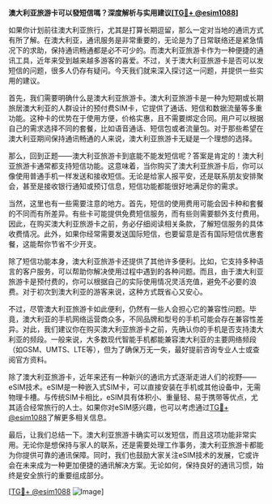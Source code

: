 **澳大利亚旅游卡可以發短信嗎？深度解析与实用建议[[TG💪+ @esim1088](https://t.me/s/esim1088)]**

如果你计划前往澳大利亚旅行，尤其是打算长期逗留，那么一定对当地的通讯方式有所了解。在澳大利亚，通讯服务是非常重要的，无论是为了日常联络还是紧急情况下的求助，保持通讯畅通都是必不可少的。而澳大利亚旅游卡作为一种便捷的通讯工具，近年来受到越来越多游客的喜爱。不过，关于澳大利亚旅游卡是否可以发短信的问题，很多人仍存有疑问。今天我们就来深入探讨这一问题，并提供一些实用的建议。

首先，我们需要明确什么是澳大利亚旅游卡。澳大利亚旅游卡是一种为短期或长期旅居澳大利亚的人群设计的预付费SIM卡，它提供了通话、短信和数据流量等多重功能。这种卡的优势在于使用方便，价格实惠，且不需要绑定合同。用户可以根据自己的需求选择不同的套餐，比如语音通话、短信包或者流量包。对于那些希望在澳大利亚期间保持通讯畅通的人来说，澳大利亚旅游卡无疑是一个理想的选择。

那么，回到正题——澳大利亚旅游卡到底能不能发短信呢？答案是肯定的！澳大利亚旅游卡通常都支持短信功能。这意味着，当你购买了澳大利亚旅游卡后，你可以像使用普通手机一样发送和接收短信。无论是给家人报平安，还是联系朋友安排聚会，甚至是接收银行通知或预订信息，短信功能都能很好地满足你的需求。

当然，这里也有一些需要注意的地方。首先，短信的使用费用可能会因卡种和套餐的不同而有所差异。有些卡可能提供免费短信服务，而有些则需要额外支付费用。因此，在购买澳大利亚旅游卡之前，务必仔细阅读相关条款，了解短信服务的具体收费情况。此外，如果你经常需要发送国际短信，也要留意是否有国际短信优惠套餐，这能帮你节省不少开支。

除了短信功能本身，澳大利亚旅游卡还提供了其他许多便利。比如，它支持多种语言的客户服务，可以帮助你解决使用过程中遇到的各种问题。而且，由于澳大利亚旅游卡是预付费的，你可以根据自己的实际使用情况灵活充值，避免不必要的浪费。对于初次到澳大利亚的游客来说，这种方式既省心又安心。

不过，尽管澳大利亚旅游卡如此便利，仍然有一些人会担心它的兼容性问题。毕竟，澳大利亚的手机网络运营商众多，不同品牌和型号的手机可能会存在兼容性差异。对此，我们建议你在购买澳大利亚旅游卡之前，先确认你的手机是否支持澳大利亚的频段。一般来说，大多数现代智能手机都能兼容澳大利亚的主要网络频段（如GSM、UMTS、LTE等），但为了确保万无一失，最好提前咨询专业人士或查阅官方资料。

除了澳大利亚旅游卡，近年来还有一种新兴的通讯方式逐渐走进人们的视野——eSIM技术。eSIM是一种嵌入式SIM卡，可以直接安装在手机或其他设备中，无需物理卡槽。与传统SIM卡相比，eSIM具有体积小、重量轻、易于携带等优点，尤其适合经常旅行的人士。如果你对eSIM感兴趣，也可以考虑通过[TG💪+ @esim1088](https://t.me/s/esim1088)了解更多相关信息。

最后，让我们总结一下。澳大利亚旅游卡确实可以发短信，而且这项功能非常实用。无论你是想保持与家人的联系，还是需要处理工作事务，澳大利亚旅游卡都能为你提供可靠的通讯保障。同时，我们也鼓励大家关注eSIM技术的发展，它或许会在未来成为一种更加便捷的通讯解决方案。无论如何，保持良好的通讯习惯，始终是安全旅行的重要组成部分。

[[TG💪+ @esim1088](https://t.me/s/esim1088) ![Image](https://i.postimg.cc/4NQfJmqS/Snipaste-2025-05-13-00-14-12.png)]